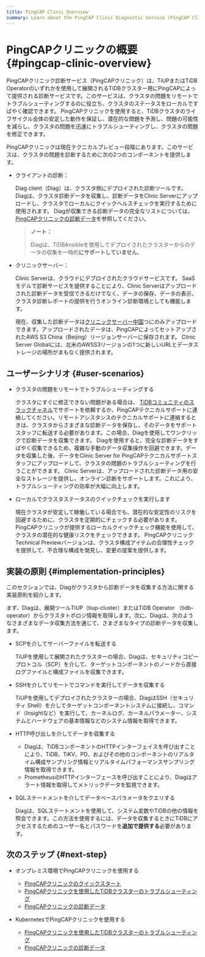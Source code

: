 ```yaml
---
title: PingCAP Clinic Overview
summary: Learn about the PingCAP Clinic Diagnostic Service (PingCAP Clinic), including tool components, user scenarios, and implementation principles.
---
```


# PingCAPクリニックの概要 {#pingcap-clinic-overview}

PingCAPクリニック診断サービス（PingCAPクリニック）は、TiUPまたはTiDB Operatorのいずれかを使用して展開されるTiDBクラスター用にPingCAPによって提供される診断サービスです。このサービスは、クラスタの問題をリモートでトラブルシューティングするのに役立ち、クラスタのステータスをローカルですばやく確認できます。 PingCAPクリニックを使用すると、TiDBクラスタのライフサイクル全体の安定した動作を保証し、潜在的な問題を予測し、問題の可能性を減らし、クラスタの問題を迅速にトラブルシューティングし、クラスタの問題を修正できます。

PingCAPクリニックは現在テクニカルプレビュー段階にあります。このサービスは、クラスタの問題を診断するために次の2つのコンポーネントを提供します。

-   クライアントの診断：

    Diag client（Diag）は、クラスタ側にデプロイされた診断ツールです。 Diagは、クラスタ診断データを収集し、診断データをClinic Serverにアップロードし、クラスタでローカルにクイックヘルスチェックを実行するために使用されます。 Diagが収集できる診断データの完全なリストについては、 [PingCAPクリニックの診断データ](/clinic/clinic-data-instruction-for-tiup.md)を参照してください。

    > **ノート：**
    >
    > Diagは、TiDBAnsibleを使用してデプロイされたクラスターからのデータの収集を一時的**にサポートしていません**。

-   クリニックサーバー：

    Clinic Serverは、クラウドにデプロイされたクラウドサービスです。 SaaSモデルで診断サービスを提供することにより、Clinic Serverはアップロードされた診断データを受信できるだけでなく、データの保存、データの表示、クラスタ診断レポートの提供を行うオンライン診断環境としても機能します。

    現在、収集した診断データは[クリニックサーバー中国](https://clinic.pingcap.com.cn)つにのみアップロードできます。アップロードされたデータは、PingCAPによってセットアップされたAWS S3 China（Beijing）リージョンサーバーに保存されます。 Clinic Server Globalには、北米のAWSS3リージョンの1つに新しいURLとデータストレージの場所がまもなく提供されます。

## ユーザーシナリオ {#user-scenarios}

-   クラスタの問題をリモートでトラブルシューティングする

    クラスタにすぐに修正できない問題がある場合は、 [TiDBコミュニティのスラックチャネル](https://tidbcommunity.slack.com/archives/CH7TTLL7P)でサポートを依頼するか、PingCAPテクニカルサポートに連絡してください。リモートアシスタンスのテクニカルサポートに連絡するときは、クラスタからさまざまな診断データを保存し、そのデータをサポートスタッフに転送する必要があります。この場合、Diagを使用してワンクリックで診断データを収集できます。 Diagを使用すると、完全な診断データをすばやく収集できるため、複雑な手動のデータ収集操作を回避できます。データを収集した後、データをClinic Server for PingCAPテクニカルサポートスタッフにアップロードして、クラスタの問題のトラブルシューティングを行うことができます。 Clinic Serverは、アップロードされた診断データ用の安全なストレージを提供し、オンライン診断をサポートします。これにより、トラブルシューティングの効率が大幅に向上します。

-   ローカルでクラスタステータスのクイックチェックを実行します

    現在クラスタが安定して稼働している場合でも、潜在的な安定性のリスクを回避するために、クラスタを定期的にチェックする必要があります。 PingCAPクリニックが提供するローカルクイックチェック機能を使用して、クラスタの潜在的な健康リスクをチェックできます。 PingCAPクリニック Technical Previewバージョンは、クラスタ構成アイテムの合理性チェックを提供して、不合理な構成を発見し、変更の提案を提供します。

## 実装の原則 {#implementation-principles}

このセクションでは、Diagがクラスタから診断データを収集する方法に関する実装原則を紹介します。

まず、Diagは、展開ツールTiUP（tiup-cluster）またはTiDB Operator （tidb-operator）からクラスタトポロジ情報を取得します。次に、Diagは、次のようなさまざまなデータ収集方法を通じて、さまざまなタイプの診断データを収集します。

-   SCPを介してサーバーファイルを転送する

    TiUPを使用して展開されたクラスターの場合、Diagは、セキュリティコピープロトコル（SCP）を介して、ターゲットコンポーネントのノードから直接ログファイルと構成ファイルを収集できます。

-   SSHを介してリモートでコマンドを実行してデータを収集する

    TiUPを使用してデプロイされたクラスターの場合、DiagはSSH（セキュリティ Shell）を介してターゲットコンポーネントシステムに接続し、コマンド（Insightなど）を実行して、カーネルログ、カーネルパラメーター、システムとハードウェアの基本情報などのシステム情報を取得できます。

-   HTTP呼び出しを介してデータを収集する

    -   Diagは、TiDBコンポーネントのHTTPインターフェイスを呼び出すことにより、TiDB、TiKV、PD、およびその他のコンポーネントのリアルタイム構成サンプリング情報とリアルタイムパフォーマンスサンプリング情報を取得できます。
    -   PrometheusのHTTPインターフェースを呼び出すことにより、Diagはアラート情報を取得してメトリックデータを監視できます。

-   SQLステートメントを介してデータベースパラメータをクエリする

    Diagは、SQLステートメントを使用して、システム変数やTiDBの他の情報を照会できます。この方法を使用するには、データを収集するときにTiDBにアクセスするためのユーザー名とパスワードを**追加で提供する**必要があります。

## 次のステップ {#next-step}

-   オンプレミス環境でPingCAPクリニックを使用する
    -   [PingCAPクリニックのクイックスタート](/clinic/quick-start-with-clinic.md)
    -   [PingCAPクリニックを使用したTiDBクラスターのトラブルシューティング](/clinic/clinic-user-guide-for-tiup.md)
    -   [PingCAPクリニックの診断データ](/clinic/clinic-data-instruction-for-tiup.md)

-   KubernetesでPingCAPクリニックを使用する
    -   [PingCAPクリニックを使用したTiDBクラスターのトラブルシューティング](https://docs.pingcap.com/tidb-in-kubernetes/stable/clinic-user-guide)
    -   [PingCAPクリニックの診断データ](https://docs.pingcap.com/tidb-in-kubernetes/stable/clinic-data-collection)
